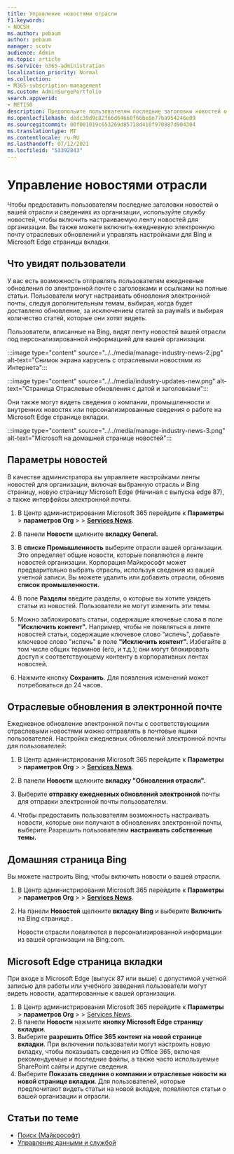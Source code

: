 ```yaml
---
title: Управление новостями отрасли
f1.keywords:
- NOCSH
ms.author: pebaum
author: pebaum
manager: scotv
audience: Admin
ms.topic: article
ms.service: o365-administration
localization_priority: Normal
ms.collection:
- M365-subscription-management
ms.custom: AdminSurgePortfolio
search.appverid:
- MET150
description: Предопольите пользователям последние заголовки новостей о вашей отрасли и сведениях из организации, используйте службу новостей, чтобы включить настраиваемую ленту новостей для вашей организации.
ms.openlocfilehash: dedc39d9c82f66d64660f66be8e77ba954246e09
ms.sourcegitcommit: 00f001019c653269d85718d410f970887d904304
ms.translationtype: MT
ms.contentlocale: ru-RU
ms.lasthandoff: 07/12/2021
ms.locfileid: "53392843"
---
```

# <a name="manage-industry-news"></a>Управление новостями отрасли

Чтобы предоставить пользователям последние заголовки новостей о вашей отрасли и сведениях из организации, используйте службу новостей, чтобы включить настраиваемую ленту новостей для организации. Вы также можете включить ежедневную электронную почту отраслевых обновлений и управлять настройками для Bing и Microsoft Edge страницы вкладки. 

## <a name="what-your-users-will-see"></a>Что увидят пользователи

У вас есть возможность отправлять пользователям ежедневные обновления по электронной почте с заголовками и ссылками на полные статьи. Пользователи могут настраивать обновления электронной почты, следуя дополнительным темам, выбирая, когда будет доставлено обновление, за исключением статей за paywalls и выбирая количество статей, которые они хотят видеть. 
 
Пользователи, вписанные на Bing, видят ленту новостей вашей отрасли под персонализированной информацией для вашей организации. 
 
:::image type="content" source="../../media/manage-industry-news-2.jpg" alt-text="Снимок экрана карусель с отраслевыми новостями из Интернета":::

:::image type="content" source="../../media/industry-updates-new.png" alt-text="Страница Отраслевые обновления с датой и заголовками":::

Они также могут видеть сведения о компании, промышленности и внутренних новостях или персонализированные сведения о работе на Microsoft Edge странице вкладки. 

:::image type="content" source="../../media/manage-industry-news-3.png" alt-text="Microsoft на домашней странице новостей":::

## <a name="news-settings"></a>Параметры новостей

В качестве администратора вы управляете настройками ленты новостей для организации, включая выбранную отрасль и Bing страницу, новую страницу Microsoft Edge (Начиная с выпуска edge 87), а также интерфейсы электронной почты. 

1. В Центр администрирования Microsoft 365 перейдите к **Параметры**  >  **параметров Org**  >    >  [**Services News**](https://admin.microsoft.com/adminportal/home?#/Settings/Services/:/Settings/L1/BingNews). 

1. В панели **Новости** щелкните **вкладку General.**

1. В **списке Промышленность** выберите отрасли вашей организации. Это определяет общие новости, которые появляются в ленте новостей организации. Корпорация Майкрософт может предварительно выбрать отрасль, используя сведения из вашей учетной записи. Вы можете удалить или добавить отрасли, обновив **список промышленности.** 

1. В поле **Разделы** введите разделы, о которые вы хотите увидеть статьи из новостей. Пользователи не могут изменить эти темы. 

1. Можно заблокировать статьи, содержащие ключевые слова в поле **"Исключить контент".** Например, чтобы не появляться в ленте новостей статьи, содержащие ключевое слово "испечь", добавьте ключевое слово "испечь" в поле **"Исключить контент".** Избегайте в том числе общих терминов (его, и т.д.); они могут блокировать доступ к соответствующему контенту в корпоративных лентах новостей. 

1. Нажмите кнопку **Сохранить**. Для появления изменений может потребоваться до 24 часов. 

## <a name="industry-updates-in-email"></a>Отраслевые обновления в электронной почте 

Ежедневное обновление электронной почты с соответствующими отраслевыми новостями можно отправлять в почтовые ящики пользователей. Настройка ежедневных обновлений электронной почты для пользователей: 

1. В Центр администрирования Microsoft 365 перейдите к **Параметры**  >  **параметров Org**  >    >  [**Services News**](https://admin.microsoft.com/adminportal/home?#/Settings/Services/:/Settings/L1/BingNews). 

1. В панели **Новости** щелкните **вкладку "Обновления отрасли".** 

1. Выберите **отправку ежедневных обновлений электронной** почты для отправки электронной почты пользователям. 

1. Чтобы предоставить пользователям возможность настраивать новости, которые они получают в обновлениях электронной почты, выберите Разрешить пользователям **настраивать собственные темы.** 

## <a name="bing-homepage"></a>Домашняя страница Bing

Вы можете настроить Bing, чтобы включить новости о вашей отрасли. 

1. В Центр администрирования Microsoft 365 перейдите к **Параметры**  >  **параметров Org**  >    >  [**Services News**](https://admin.microsoft.com/adminportal/home?#/Settings/Services/:/Settings/L1/BingNews). 

1. На панели **Новостей** щелкните **вкладку Bing** и выберите **Включить** на Bing странице . 

    Новости отрасли появляются в персонализированной информации из вашей организации на Bing.com. 

## <a name="microsoft-edge-new-tab-page"></a>Microsoft Edge страница вкладки 
При входе в Microsoft Edge (выпуск 87 или выше) с допустимой учетной записью для работы или учебного заведения пользователи могут видеть новости, адаптированные к вашей организации.

1. В Центр администрирования Microsoft 365 перейдите к **Параметры**  >  **параметров Org**  >    >  [Services News](https://admin.microsoft.com/adminportal/home?#/Settings/Services/:/Settings/L1/BingNews).
2. В панели **Новости** нажмите **кнопку Microsoft Edge страницу вкладки**.
3. Выберите **разрешить Office 365 контент на новой странице вкладки**. При включении пользователи могут настроить новую вкладку, чтобы показывать сведения из Office 365, включая рекомендуемые и последние файлы, а также часто используемые SharePoint сайты и другие сведения.
4. Выберите **Показать сведения о компании и отраслевые новости на новой странице вкладки**. Для пользователей, которые предпочитают видеть статьи на новой вкладке, появляются статьи о вашей организации и отрасли.

## <a name="related-articles"></a>Статьи по теме

- 
  [Поиск (Майкрософт)](/microsoftsearch/)
- [Управление данными и службой](./index.yml)